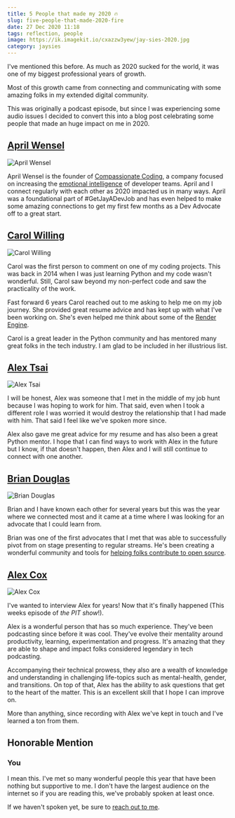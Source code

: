 ```yaml
---
title: 5 People that made my 2020 🔥
slug: five-people-that-made-2020-fire
date: 27 Dec 2020 11:18
tags: reflection, people
image: https://ik.imagekit.io/cxazzw3yew/jay-sies-2020.jpg
category: jaysies
---
```


I've mentioned this before. As much as 2020 sucked for the world, it was one of my biggest professional years of growth.

Most of this growth came from connecting and communicating with some amazing folks in my extended digital community.

This was originally a podcast episode, but since I was experiencing some audio issues I decided to convert this into a blog post celebrating some people that made an huge impact on me in 2020.

## [April Wensel][Compassionate Coding]

![April Wensel](https://ik.imagekit.io/cxazzw3yew/AprilWensel-about.jpeg?tr=w-400)

April Wensel is the founder of [Compassionate Coding][Compassionate Coding], a company focused on increasing the [emotional intelligence][April's Talk] of developer teams. April and I connect regularly with each other as 2020 impacted us in many ways. April was a foundational part of #GetJayADevJob and has even helped to make some amazing connections to get my first few months as a Dev Advocate off to a great start.

## [Carol Willing](https://www.willingconsulting.com)

![Carol Willing](https://ik.imagekit.io/cxazzw3yew/carolwilling-twitter.jpg?tr=w-400)

Carol was the first person to comment on one of my coding projects. This was back in 2014 when I was just learning Python and my code wasn't wonderful. Still, Carol saw beyond my non-perfect code and saw the practicality of the work.

Fast forward 6 years Carol reached out to me asking to help me on my job journey. She provided great resume advice and has kept up with what I've been working on. She's even helped me think about some of the [Render Engine](https://render-engine.readthedocs.org).

Carol is a great leader in the Python community and has mentored many great folks in the tech industry. I am glad to be included in her illustrious list.

## [Alex Tsai](https://twitter.com/caffodian)

![Alex Tsai](https://ik.imagekit.io/cxazzw3yew/AlexTsai-twitter.jpg?tr=w-400)

I will be honest, Alex was someone that I met in the middle of my job hunt because I was hoping to work for him. That said, even when I took a different role I was worried it would destroy the relationship that I had made with him. That said I feel like we've spoken more since.

Alex also gave me great advice for my resume and has also been a great Python mentor. I hope that I can find ways to work with Alex in the future but I know, if that doesn't happen, then Alex and I will still continue to connect with one another.

## [Brian Douglas](https://bdougie.live)

![Brian Douglas](https://ik.imagekit.io/cxazzw3yew/briandouglas-linkedin.jpeg?tr=w-400)

Brian and I have known each other for several years but this was the year where we connected most and it came at a time where I was looking for an advocate that I could learn from.

Brian was one of the first advocates that I met that was able to successfully pivot from on stage presenting to regular streams. He's been creating a wonderful community and tools for [helping folks contribute to open source][open sauced].

## [Alex Cox](https://twitter.com/alexcox)

![Alex Cox](https://ik.imagekit.io/cxazzw3yew/AlexCox-SpaceHelmet.jpeg?tr=w-400)

I've wanted to interview Alex for years! Now that it's finally happened (This weeks episode of _the PIT show_!). 

Alex is a wonderful person that has so much experience. They've been podcasting since before it was cool. They've evolve their mentality around productivity, learning, experimentation and progress. It's amazing that they are able to shape and impact folks considered legendary in tech podcasting. 

Accompanying their technical prowess, they also are a wealth of knowledge and understanding in challenging life-topics such as mental-health, gender, and transitions. On top of that, Alex has the ability to ask questions that get to the heart of the matter. This is an excellent skill that I hope I can improve on.

More than anything, since recording with Alex we've kept in touch and I've learned a ton from them.

## Honorable Mention

### You
I mean this. I've met so many wonderful people this year that have been nothing but supportive to me. I don't have the largest audience on the internet so if you are reading this, we've probably spoken at least once. 

If we haven't spoken yet, be sure to [reach out to me][contact]. 


[Compassionate Coding]: https://compassionatecoding.com
[April's Talk]: https://www.youtube.com/watch?v=yD0kzU4Pu-Q
[open sauced]: https://opensauced.pizza
[contact]: /contact

